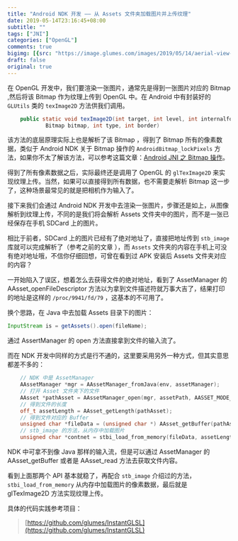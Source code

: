 ```yaml
---
title: "Android NDK 开发 —— 从 Assets 文件夹加载图片并上传纹理"
date: 2019-05-14T23:16:45+08:00
subtitle: ""
tags: ["JNI"]
categories: ["OpenGL"]
comments: true
bigimg: [{src: "https://image.glumes.com/images/2019/05/14/aerial-view-architectural-design-buildings-2228123.jpg", desc: ""}]
draft: false
original: true
---
```


在 OpenGL 开发中，我们要渲染一张图片，通常先是得到一张图片对应的 Bitmap ,然后将该 Bitmap 作为纹理上传到 OpenGL 中。在 Android 中有封装好的 `GLUtils` 类的 `texImage2D` 方法供我们调用。

```java
    public static void texImage2D(int target, int level, int internalformat,
            Bitmap bitmap, int type, int border)
```

该方法的底层原理实际上也是解析了该 Bitmap ，得到了 Bitmap 所有的像素数据，类似于 Android NDK 关于 Bitmap 操作的 `AndroidBitmap_lockPixels` 方法，如果你不太了解该方法，可以参考这篇文章：[Android JNI 之 Bitmap 操作](https://glumes.com/post/android/android-jni-bitmap-operation/)。

得到了所有像素数据之后，实际最终还是调用了 OpenGL 的 `glTexImage2D` 来实现纹理上传。当然，如果可以直接得到所有数据，也不需要走解析 Bitmap 这一步了，这种场景最常见的就是把相机作为输入了。

<!--more-->

接下来我们会通过 Android NDK 开发中去渲染一张图片，步骤还是如上，从图像解析到纹理上传，不同的是我们将会解析 Assets 文件夹中的图片，而不是一张已经保存在手机 SDCard 上的图片。

相比于前者，SDCard 上的图片已经有了绝对地址了，直接把地址传到 `stb_image` 库就可以完成解析了（参考之前的文章 []()），而 `Assets` 文件夹的内容在手机上可没有绝对地址哦，不信你仔细回想，可曾在看到过 APK 安装后 Assets 文件夹对应的内容？


一开始陷入了误区，想着怎么去获得文件的绝对地址，看到了 AssetManager 的 AAsset_openFileDescriptor 方法以为拿到文件描述符就万事大吉了，结果打印的地址是这样的 `/proc/9941/fd/79` ，这基本的不可用了。

换个思路，在 Java 中去加载 Assets 目录下的图片：

```java
InputStream is = getAssets().open(fileName); 
```

通过 AssertManager 的 open 方法直接拿到文件的输入流了。

而在 NDK 开发中同样的方式是行不通的，这里要采用另外一种方式，但其实意思都差不多的：

```cpp
    // NDK 中是 AssetManager
    AAssetManager *mgr = AAssetManager_fromJava(env, assetManager);
    // 打开 Asset 文件夹下的文件
    AAsset *pathAsset = AAssetManager_open(mgr, assetPath, AASSET_MODE_UNKNOWN);
    // 得到文件的长度
    off_t assetLength = AAsset_getLength(pathAsset);
    // 得到文件对应的 Buffer
    unsigned char *fileData = (unsigned char *) AAsset_getBuffer(pathAsset);
    // stb_image 的方法，从内存中加载图片
    unsigned char *contnet = stbi_load_from_memory(fileData, assetLength, &w, &h, &n, 0);
```


NDK 中可拿不到像 Java 那样的输入流，但是可以通过 AssetManager 的 AAsset_getBuffer 或者是 AAsset_read 方法去获取文件内容。

看到上面那两个 API 基本就稳了，再配合 `stb_image` 介绍过的方法，`stbi_load_from_memory` 从内存中加载图片的像素数据，最后就是 glTexImage2D 方法实现纹理上传。

具体的代码实践参考项目：

> [https://github.com/glumes/InstantGLSL](https://github.com/glumes/InstantGLSL)

